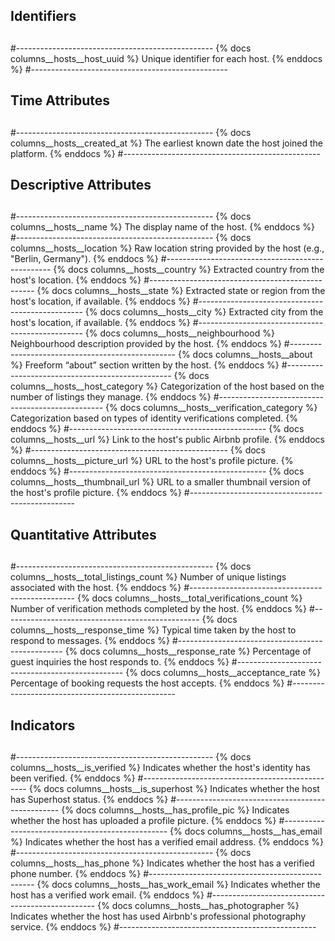## ##########################################################
## Identifiers
## ##########################################################
#-------------------------------------------------
{% docs columns__hosts__host_uuid %}
Unique identifier for each host.
{% enddocs %}
#-------------------------------------------------


## ##########################################################
## Time Attributes
## ##########################################################
#-------------------------------------------------
{% docs columns__hosts__created_at %}
The earliest known date the host joined the platform.
{% enddocs %}
#-------------------------------------------------


## ##########################################################
## Descriptive Attributes
## ##########################################################
#-------------------------------------------------
{% docs columns__hosts__name %}
The display name of the host.
{% enddocs %}
#-------------------------------------------------
{% docs columns__hosts__location %}
Raw location string provided by the host (e.g., "Berlin, Germany").
{% enddocs %}
#-------------------------------------------------
{% docs columns__hosts__country %}
Extracted country from the host's location.
{% enddocs %}
#-------------------------------------------------
{% docs columns__hosts__state %}
Extracted state or region from the host's location, if available.
{% enddocs %}
#-------------------------------------------------
{% docs columns__hosts__city %}
Extracted city from the host's location, if available.
{% enddocs %}
#-------------------------------------------------
{% docs columns__hosts__neighbourhood %}
Neighbourhood description provided by the host.
{% enddocs %}
#-------------------------------------------------
{% docs columns__hosts__about %}
Freeform “about” section written by the host.
{% enddocs %}
#-------------------------------------------------
{% docs columns__hosts__host_category %}
Categorization of the host based on the number of listings they manage.
{% enddocs %}
#-------------------------------------------------
{% docs columns__hosts__verification_category %}
Categorization based on types of identity verifications completed.
{% enddocs %}
#-------------------------------------------------
{% docs columns__hosts__url %}
Link to the host's public Airbnb profile.
{% enddocs %}
#-------------------------------------------------
{% docs columns__hosts__picture_url %}
URL to the host's profile picture.
{% enddocs %}
#-------------------------------------------------
{% docs columns__hosts__thumbnail_url %}
URL to a smaller thumbnail version of the host's profile picture.
{% enddocs %}
#-------------------------------------------------


## ##########################################################
## Quantitative Attributes
## ##########################################################
#-------------------------------------------------
{% docs columns__hosts__total_listings_count %}
Number of unique listings associated with the host.
{% enddocs %}
#-------------------------------------------------
{% docs columns__hosts__total_verifications_count %}
Number of verification methods completed by the host.
{% enddocs %}
#-------------------------------------------------
{% docs columns__hosts__response_time %}
Typical time taken by the host to respond to messages.
{% enddocs %}
#-------------------------------------------------
{% docs columns__hosts__response_rate %}
Percentage of guest inquiries the host responds to.
{% enddocs %}
#-------------------------------------------------
{% docs columns__hosts__acceptance_rate %}
Percentage of booking requests the host accepts.
{% enddocs %}
#-------------------------------------------------


## ##########################################################
## Indicators
## ##########################################################
#-------------------------------------------------
{% docs columns__hosts__is_verified %}
Indicates whether the host's identity has been verified.
{% enddocs %}
#-------------------------------------------------
{% docs columns__hosts__is_superhost %}
Indicates whether the host has Superhost status.
{% enddocs %}
#-------------------------------------------------
{% docs columns__hosts__has_profile_pic %}
Indicates whether the host has uploaded a profile picture.
{% enddocs %}
#-------------------------------------------------
{% docs columns__hosts__has_email %}
Indicates whether the host has a verified email address.
{% enddocs %}
#-------------------------------------------------
{% docs columns__hosts__has_phone %}
Indicates whether the host has a verified phone number.
{% enddocs %}
#-------------------------------------------------
{% docs columns__hosts__has_work_email %}
Indicates whether the host has a verified work email.
{% enddocs %}
#-------------------------------------------------
{% docs columns__hosts__has_photographer %}
Indicates whether the host has used Airbnb's professional photography service.
{% enddocs %}
#-------------------------------------------------
